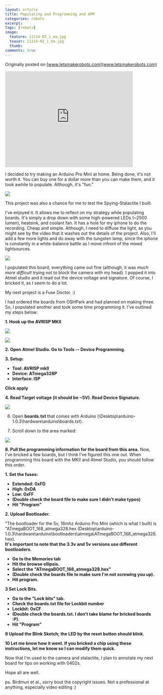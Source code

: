 ```yaml
---
layout: article
title: Populating and Programming and APM
categories: robots
excerpt:
tags: [robots]
image:
  feature: 11114-02_i_ma.jpg
  teaser: 11114-02_i_ma.jpg
  thumb:
comments: true
---
```


Originally posted on [www.letsmakerobots.com](www.letsmakerobots.com)

<div class="flex-video">
  <iframe width="420" height="315" src="https://www.youtube.com/embed/leWv0mJ9VVE" frameborder="0" allowfullscreen></iframe>
</div>

I decided to try making an Arduino Pro Mini at home.  Being done, it's not worth it.  You can buy one for a dollar more than you can make them, and it took awhile to populate.  Although, it's "fun."

![](/images/IMG_8868_513x768.jpg)

This project was also a chance for me to test the Spying-Stalactite I built.

I've enjoyed it.  It allows me to reflect on my strategy while populating boards.  It's simply a drop down with some high-powered LEDs (~2500 lumen), heatsink, and coolant fan.  It has a hole for my iphone to do the recording.  Cheap and simple.  Although, I need to diffuse the light, as you might see by the video that it washes out the details of the project.  Also, I'll add a few more lights and do away with the tungsten lamp, since the iphone is constantly in a white-balance battle as I move infront of the mixed lightsources.

![](/images/IMG_8862_1150x768.jpg)

I populated this board; everything came out fine (although, it was _much more difficult_ trying not to block the camera with my head).  I popped it into Atmel studio and it read out the device voltage and signature.  Of course, I bricked it, as I seem to do a lot.

My next project is a Fuse Doctor. :)

I had ordered the boards from OSHPark and had planned on making three.  So, I populated another and took some time programming it.  I've outlined my steps below:

**1. Hook up the AVRISP MKII**

![](/images/avrispmkii-pin-out.png)

![](/images/Pinout_of_Aduino_Pro_Mini.jpg)

**2. Open Atmel Studio.  Go to Tools -- Device Programming.**

**3. Setup:**

*   **Tool: AVRISP mkII**
*   **Device: ATmega328P**
*   **Interface: ISP**

**Click apply**

**4. Read Target voltage (it should be ~5V).  Read Device Signature.**

**![](/images/Atmel_Studio_1.jpg)**

6. Open **boards.txt** that comes with Arduino (\Desktop\arduino-1.0.3\hardware\arduino\boards.txt).

7. Scroll down to the area marked:

![](/images/Boards_File.jpg)

**8. Pull the programming information for the board from this area.**  Now, I've bricked a few boards, but I think I've figured this one out.  When programming this board with the MKII and Atmel Studio, you should follow this order.

**1. Set the fuses:**

*   **Extended: 0xFD**
*   **High: 0xDA**
*   **Low: 0xFF**
*   **(Double check the board file to make sure I didn't make typos)**
*   **Hit "Program"**

**2. Upload Bootloader.**

"The bootloader for the 5v, 16mhz Arduino Pro Mini (which is what I built) is "ATmegaBOOT_168_atmega328.hex (Desktop\arduino-1.0.3\hardware\arduino\bootloaders\atmega\ATmegaBOOT_168_atmega328.hex).  
**It's important to note that the 3.3v and 5v versions use different bootloaders.**

*   **Go to the Memories tab**
*   **Hit the browse ellipsis.**
*   **Select the "ATmegaBOOT_168_atmega328.hex"**
*   **(Double check the boards file to make sure I'm not screwing you up).**
*   **Hit program.**

**3  Set Lock Bits.**

*   **Go to the "Lock bits" tab.**
*   **Check the boards.txt file for Lockbit number**
*   **Lockbit: 0xCF**
*   **(Double check the boards.txt.  I don't take blame for bricked boards :P).**
*   **Hit "Program"**

**9 Upload the Blink Sketch; the LED by the reset button should blink.**

**10 Let me know how it went.  If you bricked a chip using these instructions, let me know so I can modify them quick.**

Now that I'm used to the camera and stalactite, I plan to annotate my next board for tips on working with 0402s.

Hope all are well.

ps. Birdmun et al., sorry bout the copyright issues.  Not a professional at anything, especially video editing :)
